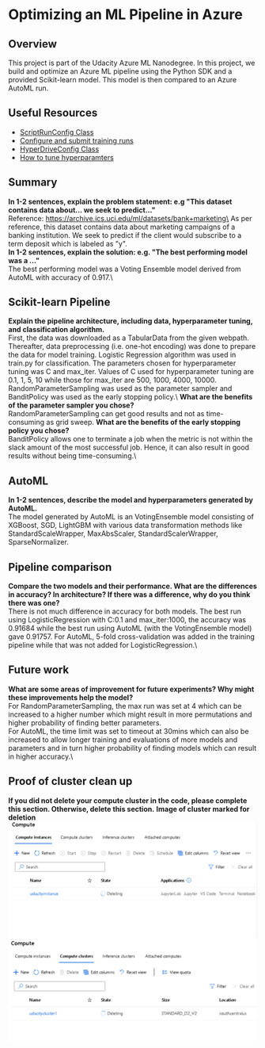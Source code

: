 # Optimizing an ML Pipeline in Azure

## Overview
This project is part of the Udacity Azure ML Nanodegree.
In this project, we build and optimize an Azure ML pipeline using the Python SDK and a provided Scikit-learn model.
This model is then compared to an Azure AutoML run.

## Useful Resources
- [ScriptRunConfig Class](https://docs.microsoft.com/en-us/python/api/azureml-core/azureml.core.scriptrunconfig?view=azure-ml-py)
- [Configure and submit training runs](https://docs.microsoft.com/en-us/azure/machine-learning/how-to-set-up-training-targets)
- [HyperDriveConfig Class](https://docs.microsoft.com/en-us/python/api/azureml-train-core/azureml.train.hyperdrive.hyperdriveconfig?view=azure-ml-py)
- [How to tune hyperparamters](https://docs.microsoft.com/en-us/azure/machine-learning/how-to-tune-hyperparameters)


## Summary
**In 1-2 sentences, explain the problem statement: e.g "This dataset contains data about... we seek to predict..."**\
Reference: https://archive.ics.uci.edu/ml/datasets/bank+marketing\
As per reference, this dataset contains data about marketing campaigns of a banking institution. We seek to predict if the client would subscribe to a term deposit which is labeled as "y".\
**In 1-2 sentences, explain the solution: e.g. "The best performing model was a ..."**\
The best performing model was a Voting Ensemble model derived from AutoML with accuracy of 0.917.\
## Scikit-learn Pipeline
**Explain the pipeline architecture, including data, hyperparameter tuning, and classification algorithm.**\
First, the data was downloaded as a TabularData from the given webpath. Thereafter, data preprocessing (i.e. one-hot encoding) was done to prepare the data for model training. Logistic Regression algorithm was used in train.py for classification. The parameters chosen for hyperparameter tuning was C and max_iter. Values of C used for hyperparameter tuning are 0.1, 1, 5, 10 while those for max_iter are 500, 1000, 4000, 10000. RandomParameterSampling was used as the parameter sampler and BanditPolicy was used as the early stopping policy.\ 
**What are the benefits of the parameter sampler you chose?**\
RandomParameterSampling can get good results and not as time-consuming as grid sweep.
**What are the benefits of the early stopping policy you chose?**\
BanditPolicy allows one to terminate a job when the metric is not within the slack amount of the most successful job. Hence, it can also result in good results without being time-consuming.\
## AutoML
**In 1-2 sentences, describe the model and hyperparameters generated by AutoML.**\
The model generated by AutoML is an VotingEnsemble model consisting of XGBoost, SGD, LightGBM with various data transformation methods like StandardScaleWrapper, MaxAbsScaler, StandardScalerWrapper, SparseNormalizer.
## Pipeline comparison
**Compare the two models and their performance. What are the differences in accuracy? In architecture? If there was a difference, why do you think there was one?**\
There is not much difference in accuracy for both models. The best run using LogisticRegression with C:0.1 and max_iter:1000, the accuracy was 0.91684 while the best run using AutoML (with the VotingEnsemble model) gave 0.91757. For AutoML, 5-fold cross-validation was added in the training pipeline while that was not added for LogisticRegression.\
## Future work
**What are some areas of improvement for future experiments? Why might these improvements help the model?**\
For RandomParameterSampling, the max run was set at 4 which can be increased to a higher number which might result in more permutations and higher probability of finding better parameters.\
For AutoML, the time limit was set to timeout at 30mins which can also be increased to allow longer training and evaluations of more models and parameters and in turn higher probability of finding models which can result in higher accuracy.\
## Proof of cluster clean up
**If you did not delete your compute cluster in the code, please complete this section. Otherwise, delete this section.**
**Image of cluster marked for deletion**
![Screenshot](compute_instance_delete.PNG)
![Screenshot](compute_cluster_delete.PNG)
